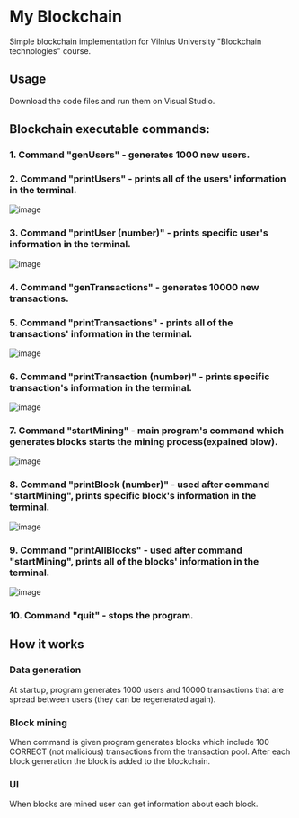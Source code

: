 # My Blockchain

Simple blockchain implementation for Vilnius University "Blockchain technologies" course.

## Usage

Download the code files and run them on Visual Studio.

## Blockchain executable commands:

### 1. Command "genUsers" - generates 1000 new users.
###

### 2. Command "printUsers" - prints all of the users' information in the terminal.
![image](https://user-images.githubusercontent.com/93277316/198257668-3437dad0-23bb-4254-b660-55738079a01d.png)
###

### 3. Command "printUser (number)" - prints specific user's information in the terminal.
![image](https://user-images.githubusercontent.com/93277316/198258469-6ad15d8f-f6de-4f2f-afa0-b06acb957e60.png)
###

### 4. Command "genTransactions" - generates 10000 new transactions.
###

### 5. Command "printTransactions" - prints all of the transactions' information in the terminal.
![image](https://user-images.githubusercontent.com/93277316/198259440-cfdc493b-e0e1-46ce-8715-cbeb399156c4.png)
###

### 6. Command "printTransaction (number)" - prints specific transaction's information in the terminal.
![image](https://user-images.githubusercontent.com/93277316/198259580-daaf93f2-0121-4914-a36b-32f0d9c07eea.png)
###

### 7. Command "startMining" - main program's command which generates blocks starts the mining process(expained blow).
![image](https://user-images.githubusercontent.com/93277316/198278677-b6fbd93d-75e4-4d64-9b95-9d9c75a26ee3.png)
###

### 8. Command "printBlock (number)" - used after command "startMining", prints specific block's information in the terminal.
![image](https://user-images.githubusercontent.com/93277316/198279142-5cddbc4d-b288-43ef-99a2-be463f3ef294.png)
###

### 9. Command "printAllBlocks" - used after command "startMining", prints all of the blocks' information in the terminal.
![image](https://user-images.githubusercontent.com/93277316/198279515-bf4595fd-87ed-4b1e-92ac-78a24bacc42c.png)
###

### 10. Command "quit" - stops the program.
###
##

## How it works

### Data generation

At startup, program generates 1000 users and 10000 transactions that are spread between users (they can be regenerated again).

### Block mining

When command is given program generates blocks which include 100 CORRECT (not malicious) transactions from the transaction pool. After each block generation the block is added to the blockchain.

### UI

When blocks are mined user can get information about each block.
